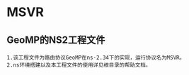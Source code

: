 ﻿MSVR
====

GeoMP的NS2工程文件
-----------

    1.该工程文件为路由协议GeoMP在ns-2.34下的实现，运行协议名为MSVR。
    2.ns环境搭建以及本工程文件的使用详见根目录的帮助文档。